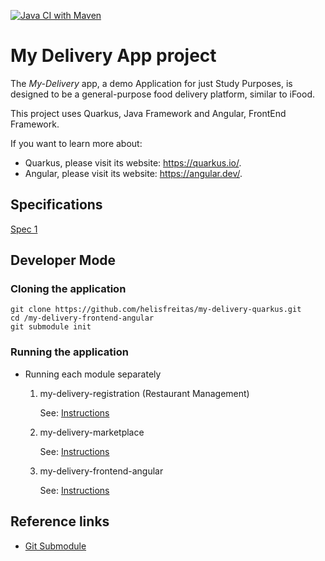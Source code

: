 [![Java CI with Maven](https://github.com/helisfreitas/my-delivery-quarkus/actions/workflows/maven.yml/badge.svg)](https://github.com/helisfreitas/my-delivery-quarkus/actions/workflows/maven.yml)

# My Delivery App project

The *My-Delivery* app, a demo Application for just Study Purposes,  is  designed to be a general-purpose food delivery platform, similar to iFood.

This project uses Quarkus, Java Framework and Angular, FrontEnd Framework.

If you want to learn more about:

- Quarkus, please visit its website: https://quarkus.io/.
- Angular, please visit its website: https://angular.dev/.

## Specifications

[Spec 1](/docs/specs/SPEC1.md)

## Developer Mode

### Cloning the application

    git clone https://github.com/helisfreitas/my-delivery-quarkus.git
    cd /my-delivery-frontend-angular
    git submodule init

### Running the application

- Running each module separately

   1. my-delivery-registration (Restaurant Management)

        See: [Instructions](/my-delivery-registration/README.md)

   2. my-delivery-marketplace

        See: [Instructions](/my-delivery-marketplace/README.md)

   3. my-delivery-frontend-angular

        See: [Instructions](/my-delivery-frontend-angular/README.md)

## Reference links

- [Git Submodule](https://git-scm.com/book/en/v2/Git-Tools-Submodules)
